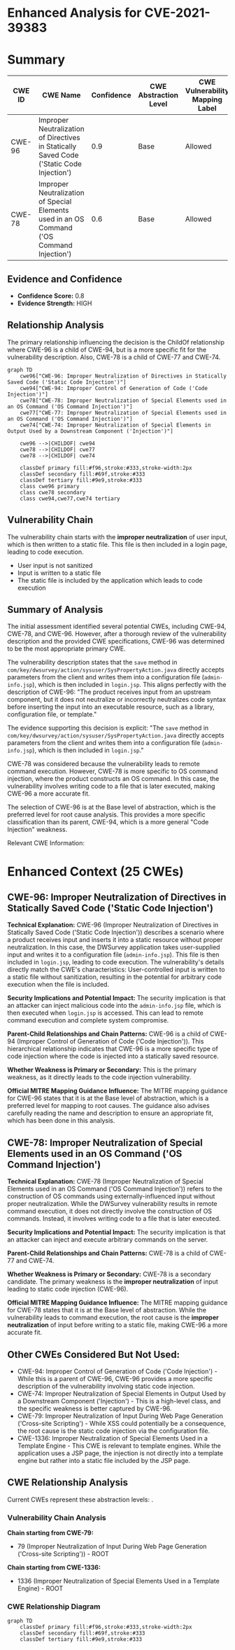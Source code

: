 # Enhanced Analysis for CVE-2021-39383

# Summary
| CWE ID | CWE Name | Confidence | CWE Abstraction Level | CWE Vulnerability Mapping Label | CWE-Vulnerability Mapping Notes |
|---|---|---|---|---|---|
| CWE-96 | Improper Neutralization of Directives in Statically Saved Code ('Static Code Injection') | 0.9 | Base | Allowed | Primary CWE |
| CWE-78 | Improper Neutralization of Special Elements used in an OS Command ('OS Command Injection') | 0.6 | Base | Allowed | Secondary Candidate |

## Evidence and Confidence

*   **Confidence Score:** 0.8
*   **Evidence Strength:** HIGH

## Relationship Analysis
The primary relationship influencing the decision is the ChildOf relationship where CWE-96 is a child of CWE-94, but is a more specific fit for the vulnerability description. Also, CWE-78 is a child of CWE-77 and CWE-74.

```mermaid
graph TD
    cwe96["CWE-96: Improper Neutralization of Directives in Statically Saved Code ('Static Code Injection')"]
    cwe94["CWE-94: Improper Control of Generation of Code ('Code Injection')"]
    cwe78["CWE-78: Improper Neutralization of Special Elements used in an OS Command ('OS Command Injection')"]
    cwe77["CWE-77: Improper Neutralization of Special Elements used in an OS Command ('OS Command Injection')"]
    cwe74["CWE-74: Improper Neutralization of Special Elements in Output Used by a Downstream Component ('Injection')"]

    cwe96 -->|CHILDOF| cwe94
    cwe78 -->|CHILDOF| cwe77
    cwe78 -->|CHILDOF| cwe74

    classDef primary fill:#f96,stroke:#333,stroke-width:2px
    classDef secondary fill:#69f,stroke:#333
    classDef tertiary fill:#9e9,stroke:#333
    class cwe96 primary
    class cwe78 secondary
    class cwe94,cwe77,cwe74 tertiary
```

## Vulnerability Chain
The vulnerability chain starts with the **improper neutralization** of user input, which is then written to a static file. This file is then included in a login page, leading to code execution.
  - User input is not sanitized
  - Input is written to a static file
  - The static file is included by the application which leads to code execution

## Summary of Analysis
The initial assessment identified several potential CWEs, including CWE-94, CWE-78, and CWE-96. However, after a thorough review of the vulnerability description and the provided CWE specifications, CWE-96 was determined to be the most appropriate primary CWE.

The vulnerability description states that the `save` method in `com/key/dwsurvey/action/sysuser/SysPropertyAction.java` directly accepts parameters from the client and writes them into a configuration file (`admin-info.jsp`), which is then included in `login.jsp`. This aligns perfectly with the description of CWE-96: "The product receives input from an upstream component, but it does not neutralize or incorrectly neutralizes code syntax before inserting the input into an executable resource, such as a library, configuration file, or template."

The evidence supporting this decision is explicit: "The `save` method in `com/key/dwsurvey/action/sysuser/SysPropertyAction.java` directly accepts parameters from the client and writes them into a configuration file (`admin-info.jsp`), which is then included in `login.jsp`."

CWE-78 was considered because the vulnerability leads to remote command execution. However, CWE-78 is more specific to OS command injection, where the product constructs an OS command. In this case, the vulnerability involves writing code to a file that is later executed, making CWE-96 a more accurate fit.

The selection of CWE-96 is at the Base level of abstraction, which is the preferred level for root cause analysis. This provides a more specific classification than its parent, CWE-94, which is a more general "Code Injection" weakness.

Relevant CWE Information:

# Enhanced Context (25 CWEs)

## CWE-96: Improper Neutralization of Directives in Statically Saved Code ('Static Code Injection')

**Technical Explanation:**
CWE-96 (Improper Neutralization of Directives in Statically Saved Code ('Static Code Injection')) describes a scenario where a product receives input and inserts it into a static resource without proper neutralization. In this case, the DWSurvey application takes user-supplied input and writes it to a configuration file (`admin-info.jsp`). This file is then included in `login.jsp`, leading to code execution.
The vulnerability's details directly match the CWE's characteristics: User-controlled input is written to a static file without sanitization, resulting in the potential for arbitrary code execution when the file is included.

**Security Implications and Potential Impact:**
The security implication is that an attacker can inject malicious code into the `admin-info.jsp` file, which is then executed when `login.jsp` is accessed. This can lead to remote command execution and complete system compromise.

**Parent-Child Relationships and Chain Patterns:**
CWE-96 is a child of CWE-94 (Improper Control of Generation of Code ('Code Injection')). This hierarchical relationship indicates that CWE-96 is a more specific type of code injection where the code is injected into a statically saved resource.

**Whether Weakness is Primary or Secondary:**
This is the primary weakness, as it directly leads to the code injection vulnerability.

**Official MITRE Mapping Guidance Influence:**
The MITRE mapping guidance for CWE-96 states that it is at the Base level of abstraction, which is a preferred level for mapping to root causes. The guidance also advises carefully reading the name and description to ensure an appropriate fit, which has been done in this analysis.

## CWE-78: Improper Neutralization of Special Elements used in an OS Command ('OS Command Injection')

**Technical Explanation:**
CWE-78 (Improper Neutralization of Special Elements used in an OS Command ('OS Command Injection')) refers to the construction of OS commands using externally-influenced input without proper neutralization. While the DWSurvey vulnerability results in remote command execution, it does not directly involve the construction of OS commands. Instead, it involves writing code to a file that is later executed.

**Security Implications and Potential Impact:**
The security implication is that an attacker can inject and execute arbitrary commands on the server.

**Parent-Child Relationships and Chain Patterns:**
CWE-78 is a child of CWE-77 and CWE-74.

**Whether Weakness is Primary or Secondary:**
CWE-78 is a secondary candidate. The primary weakness is the **improper neutralization** of input leading to static code injection (CWE-96).

**Official MITRE Mapping Guidance Influence:**
The MITRE mapping guidance for CWE-78 states that it is at the Base level of abstraction. While the vulnerability leads to command execution, the root cause is the **improper neutralization** of input before writing to a static file, making CWE-96 a more accurate fit.

## Other CWEs Considered But Not Used:
- CWE-94: Improper Control of Generation of Code ('Code Injection') - While this is a parent of CWE-96, CWE-96 provides a more specific description of the vulnerability involving static code injection.
- CWE-74: Improper Neutralization of Special Elements in Output Used by a Downstream Component ('Injection') - This is a high-level class, and the specific weakness is better captured by CWE-96.
- CWE-79: Improper Neutralization of Input During Web Page Generation ('Cross-site Scripting') - While XSS could potentially be a consequence, the root cause is the static code injection via the configuration file.
- CWE-1336: Improper Neutralization of Special Elements Used in a Template Engine - This CWE is relevant to template engines. While the application uses a JSP page, the injection is not directly into a template engine but rather into a static file included by the JSP page.


## CWE Relationship Analysis

Current CWEs represent these abstraction levels: .


### Vulnerability Chain Analysis

**Chain starting from CWE-79:**
- 79 (Improper Neutralization of Input During Web Page Generation ('Cross-site Scripting')) - ROOT


**Chain starting from CWE-1336:**
- 1336 (Improper Neutralization of Special Elements Used in a Template Engine) - ROOT



### CWE Relationship Diagram

```mermaid
graph TD
    classDef primary fill:#f96,stroke:#333,stroke-width:2px
    classDef secondary fill:#69f,stroke:#333
    classDef tertiary fill:#9e9,stroke:#333
```
